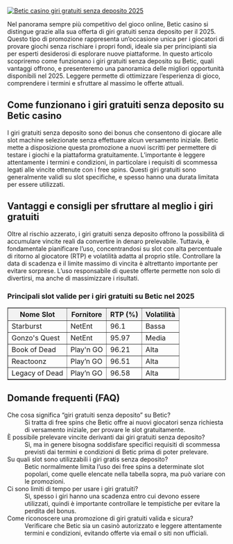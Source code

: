 [![Betic casino giri gratuiti senza deposito 2025](https://123-caf.pages.dev/gitsignup.png)](https://vrmoo.ru/Bt82HjjY)

<div>     <p>Nel panorama sempre più competitivo del gioco online, Betic casino si distingue grazie alla sua offerta di giri gratuiti senza deposito per il 2025. Questo tipo di promozione rappresenta un’occasione unica per i giocatori di provare giochi senza rischiare i propri fondi, ideale sia per principianti sia per esperti desiderosi di esplorare nuove piattaforme. In questo articolo scopriremo come funzionano i giri gratuiti senza deposito su Betic, quali vantaggi offrono, e presenteremo una panoramica delle migliori opportunità disponibili nel 2025. Leggere permette di ottimizzare l’esperienza di gioco, comprendere i termini e sfruttare al massimo le offerte attuali.</p>      <h2>Come funzionano i giri gratuiti senza deposito su Betic casino</h2>     <p>I giri gratuiti senza deposito sono dei bonus che consentono di giocare alle slot machine selezionate senza effettuare alcun versamento iniziale. Betic mette a disposizione questa promozione a nuovi iscritti per permettere di testare i giochi e la piattaforma gratuitamente. L’importante è leggere attentamente i termini e condizioni, in particolare i requisiti di scommessa legati alle vincite ottenute con i free spins. Questi giri gratuiti sono generalmente validi su slot specifiche, e spesso hanno una durata limitata per essere utilizzati.</p>      <h2>Vantaggi e consigli per sfruttare al meglio i giri gratuiti</h2>     <p>Oltre al rischio azzerato, i giri gratuiti senza deposito offrono la possibilità di accumulare vincite reali da convertire in denaro prelevabile. Tuttavia, è fondamentale pianificare l’uso, concentrandosi su slot con alta percentuale di ritorno al giocatore (RTP) e volatilità adatta al proprio stile. Controllare la data di scadenza e il limite massimo di vincita è altrettanto importante per evitare sorprese. L’uso responsabile di queste offerte permette non solo di divertirsi, ma anche di massimizzare i risultati.</p>      <h3>Principali slot valide per i giri gratuiti su Betic nel 2025</h3>     <table border="1" cellpadding="5" cellspacing="0" style="border-collapse: collapse; width: 100%;">       <thead>         <tr style="background-color: #f2f2f2;">           <th>Nome Slot</th>           <th>Fornitore</th>           <th>RTP (%)</th>           <th>Volatilità</th>         </tr>       </thead>       <tbody>         <tr>           <td>Starburst</td>           <td>NetEnt</td>           <td>96.1</td>           <td>Bassa</td>         </tr>         <tr>           <td>Gonzo's Quest</td>           <td>NetEnt</td>           <td>95.97</td>           <td>Media</td>         </tr>         <tr>           <td>Book of Dead</td>           <td>Play'n GO</td>           <td>96.21</td>           <td>Alta</td>         </tr>         <tr>           <td>Reactoonz</td>           <td>Play’n GO</td>           <td>96.51</td>           <td>Alta</td>         </tr>         <tr>           <td>Legacy of Dead</td>           <td>Play’n GO</td>           <td>96.58</td>           <td>Alta</td>         </tr>       </tbody>     </table>      <h2>Domande frequenti (FAQ)</h2>     <dl>       <dt>Che cosa significa “giri gratuiti senza deposito” su Betic?</dt>       <dd>Si tratta di free spins che Betic offre ai nuovi giocatori senza richiesta di versamento iniziale, per provare le slot gratuitamente.</dd>        <dt>È possibile prelevare vincite derivanti dai giri gratuiti senza deposito?</dt>       <dd>Sì, ma in genere bisogna soddisfare specifici requisiti di scommessa previsti dai termini e condizioni di Betic prima di poter prelevare.</dd>        <dt>Su quali slot sono utilizzabili i giri gratis senza deposito?</dt>       <dd>Betic normalmente limita l’uso dei free spins a determinate slot popolari, come quelle elencate nella tabella sopra, ma può variare con le promozioni.</dd>        <dt>Ci sono limiti di tempo per usare i giri gratuiti?</dt>       <dd>Sì, spesso i giri hanno una scadenza entro cui devono essere utilizzati, quindi è importante controllare le tempistiche per evitare la perdita del bonus.</dd>        <dt>Come riconoscere una promozione di giri gratuiti valida e sicura?</dt>       <dd>Verificare che Betic sia un casinò autorizzato e leggere attentamente termini e condizioni, evitando offerte via email o siti non ufficiali.</dd>     </dl>   </div>